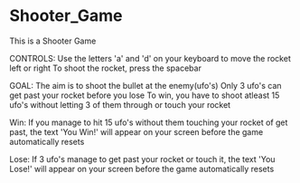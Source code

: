 # Shooter_Game
This is a Shooter Game

CONTROLS:
Use the letters 'a' and 'd' on your keyboard to move the rocket left or right
To shoot the rocket, press the spacebar

GOAL:
The aim is to shoot the bullet at the enemy(ufo's)
Only 3 ufo's can get past your rocket before you lose
To win, you have to shoot atleast 15 ufo's without letting 3 of them through or touch your rocket

Win:
If you manage to hit 15 ufo's without them touching your rocket of get past, the text 'You Win!' will appear on your screen before the game automatically resets

Lose:
If 3 ufo's manage to get past your rocket or touch it, the text 'You Lose!' will appear on your screen before the game automatically resets
